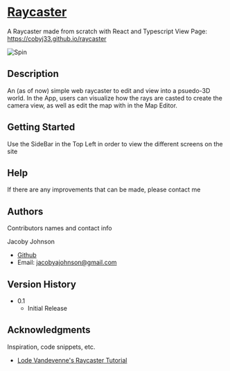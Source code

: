  
 # [Raycaster](https://cobyj33.github.io/raycaster)

A Raycaster made from scratch with React and Typescript
View Page: https://cobyj33.github.io/raycaster

![Spin](public/raycaster_dual.GIF)
## Description

An (as of now) simple web raycaster to edit and view into a psuedo-3D world. In the App, users can visualize how the rays are casted to create the camera view, as well as edit the map with in the Map Editor.

## Getting Started

Use the SideBar in the Top Left in order to view the different screens on the site
## Help

If there are any improvements that can be made, please contact me 
## Authors

Contributors names and contact info

Jacoby Johnson
* [Github](https://www.github.com/cobyj33)
* Email: jacobyajohnson@gmail.com

## Version History

* 0.1
    * Initial Release


## Acknowledgments

Inspiration, code snippets, etc.
* [Lode Vandevenne's Raycaster Tutorial](https://lodev.org/cgtutor/raycasting.html)